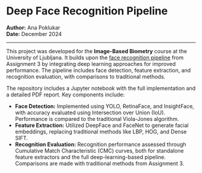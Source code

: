 # Deep Face Recognition Pipeline  

**Author:** Ana Poklukar  
**Date:** December 2024  

---

This project was developed for the **Image-Based Biometry** course at the University of Ljubljana. It builds upon the [face recognition pipeline](https://github.com/anapoklukar/face-recognition-pipeline) from Assignment 3 by integrating deep learning approaches for improved performance. The pipeline includes face detection, feature extraction, and recognition evaluation, with comparisons to traditional methods.  

The repository includes a Jupyter notebook with the full implementation and a detailed PDF report. Key components include:  

- **Face Detection:** Implemented using YOLO, RetinaFace, and InsightFace, with accuracy evaluated using Intersection over Union (IoU). Performance is compared to the traditional Viola-Jones algorithm.  
- **Feature Extraction:** Utilized DeepFace and FaceNet to generate facial embeddings, replacing traditional methods like LBP, HOG, and Dense SIFT.  
- **Recognition Evaluation:** Recognition performance assessed through Cumulative Match Characteristic (CMC) curves, both for standalone feature extractors and the full deep-learning-based pipeline. Comparisons are made with traditional methods from Assignment 3.  
